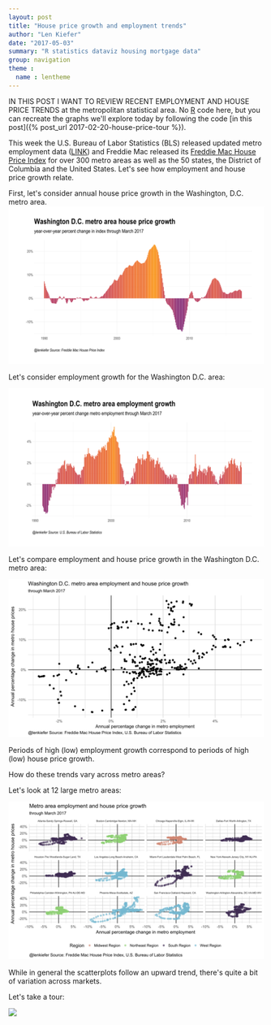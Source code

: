 ```yaml
---
layout: post
title: "House price growth and employment trends"
author: "Len Kiefer"
date: "2017-05-03"
summary: "R statistics dataviz housing mortgage data"
group: navigation
theme :
  name : lentheme
---
```


IN THIS POST I WANT TO REVIEW RECENT EMPLOYMENT AND HOUSE PRICE TRENDS at the metropolitan statistical area.  No [R](https://www.r-project.org/) code here, but you can recreate the graphs we'll explore today by following the code [in this post]({% post_url 2017-02-20-house-price-tour %}).

This week the U.S. Bureau of Labor Statistics (BLS) released updated metro employment data ([LINK](https://www.bls.gov/news.release/metro.nr0.htm)) and Freddie Mac released its [Freddie Mac House Price Index](http://www.freddiemac.com/finance/house_price_index.html) for over 300 metro areas as well as the 50 states, the District of Columbia and the United States. Let's see how employment and house price growth relate.



First, let's consider annual house price growth in the Washington, D.C. metro area.
![plot of chunk 05-03-2017-dc-plot1](/img/Rfig/05-03-2017-dc-plot1-1.svg)

Let's consider employment growth for the Washington D.C. area:

![plot of chunk 05-03-2017-dc-plot2](/img/Rfig/05-03-2017-dc-plot2-1.svg)

Let's compare employment and house price growth in the Washington D.C. metro area:

![plot of chunk 05-03-2017-dc-plot3](/img/Rfig/05-03-2017-dc-plot3-1.svg)

Periods of high (low) employment growth correspond to periods of high (low) house price growth.

How do these trends vary across metro areas?  

Let's look at 12 large metro areas:

![plot of chunk 05-03-2017-all-plot4](/img/Rfig/05-03-2017-all-plot4-1.svg)

While in general the scatterplots follow an upward trend, there's quite a bit of variation across markets.

Let's take a tour:

<img src="{{ site.url}}/img/charts_may_03_2017/geo tour emp hpi tween 05 03 2017.gif" >






